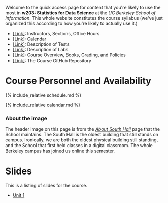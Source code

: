 Welcome to the quick access page for content that you're likely to use the most in **w203: Statistics for Data Science** at the *UC Berkeley School of Information*. This whole website constitutes the course syllabus (we've just organized this according to how you're likely to actually use it.)

- [[Link]](./schedule.md): Instructors, Sections, Office Hours
- [[Link]](./calendar.md): Calendar
- [[Link]](./tests/index.md): Description of Tests 
- [[Link]](./labs/labs.md): Description of Labs 
- [[Link]](./syllabus.md): Course Overview, Books, Grading, and Policies
- [[Link]](https://github.com/mids-w203): The Course GitHub Repository

# Course Personnel and Availability 

{% include_relative schedule.md %}

{% include_relative calendar.md %}

### About the image 
The header image on this page is from the [*About South Hall*](https://www.ischool.berkeley.edu/about/southhall) page that the School maintains. The South Hall is the oldest building that still stands on campus. Ironically, we are both the oldest physical building still standing, and the School that first held classes in a digital classroom. The whole Berkeley campus has joined us online this semester. 

# Slides 

This is a listing of slides for the course. 

- [Unit 1](./unit_01.html)
